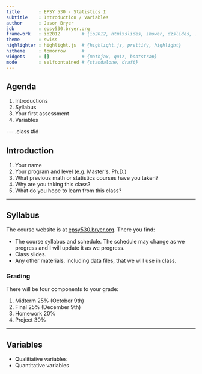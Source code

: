 ```yaml
---
title       : EPSY 530 - Statistics I
subtitle    : Introduction / Variables
author      : Jason Bryer
job         : epsy530.bryer.org
framework   : io2012        # {io2012, html5slides, shower, dzslides, ...}
theme       : swiss
highlighter : highlight.js  # {highlight.js, prettify, highlight}
hitheme     : tomorrow      # 
widgets     : []            # {mathjax, quiz, bootstrap}
mode        : selfcontained # {standalone, draft}
---
```


## Agenda

1. Introductions
2. Syllabus
3. Your first assessment
4. Variables

--- .class #id 

## Introduction

1. Your name
2. Your program and level (e.g. Master's, Ph.D.)
3. What previous math or statistics courses have you taken?
4. Why are you taking this class?
5. What do you hope to learn from this class?

---

## Syllabus

The course website is at [epsy530.bryer.org](http://epsy530.bryer.org). There you find:

* The course syllabus and schedule. The schedule may change as we progress and I will update it as we progress.
* Class slides.
* Any other materials, including data files, that we will use in class.

### Grading

There will be four components to your grade:

1. Midterm 25% (October 9th)
2. Final 25% (December 9th)
3. Homework 20%
4. Project 30%

---

## Variables

* Qualitiative variables
* Quantitative variables

